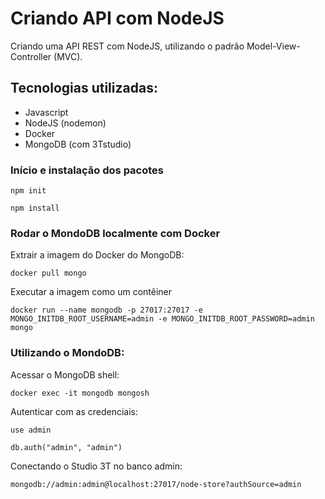 # Criando API com NodeJS

Criando uma API REST com NodeJS, utilizando o padrão Model-View-Controller (MVC). 

## Tecnologias utilizadas:
* Javascript
* NodeJS (nodemon)
* Docker
* MongoDB (com 3Tstudio)

### Início e instalação dos pacotes
```
npm init
```
```
npm install 
```

### Rodar o MondoDB localmente com Docker
Extrair a imagem do Docker do MongoDB: 
``` 
docker pull mongo
```

Executar a imagem como um contêiner
``` 
docker run --name mongodb -p 27017:27017 -e MONGO_INITDB_ROOT_USERNAME=admin -e MONGO_INITDB_ROOT_PASSWORD=admin mongo
```

### Utilizando o MondoDB: 
Acessar o MongoDB shell:
```
docker exec -it mongodb mongosh
```

Autenticar com as credenciais: 
```
use admin 
```
```
db.auth("admin", "admin")
```

Conectando o Studio 3T no banco admin:  
```
mongodb://admin:admin@localhost:27017/node-store?authSource=admin
```
